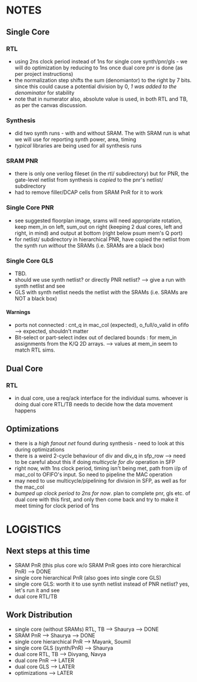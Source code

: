 # NOTES
## Single Core
### RTL
- using 2ns clock period instead of 1ns for single core synth/pnr/gls - we will do optimization by reducing to 1ns once dual core pnr is done (as per project instructions) 
- the normalization step shifts the sum (denomiantor) to the right by 7 bits. since this could cause a potential division by 0, *1 was added to the denominator* for stability 
- note that in numerator also, absolute value is used, in both RTL and TB, as per the canvas discussion. 
### Synthesis
- did two synth runs - with and without SRAM. The with SRAM run is what we will use for reporting synth power, area, timing
- *typical* libraries are being used for all synthesis runs
### SRAM PNR
- there is only one verilog fileset (in the rtl/ subdirectory) but for PNR, the gate-level netlist from synthesis is *copied* to the pnr's netlist/ subdirectory
- had to remove filler/DCAP cells from SRAM PnR for it to work
### Single Core PNR
- see suggested floorplan image, srams will need appropriate rotation, keep mem\_in on left, sum\_out on right (keeping 2 dual cores, left and right, in mind) and output at bottom (right below psum mem's Q port) 
- for netlist/ subdirectory in hierarchical PNR, have copied the netlist from the synth run *without* the SRAMs (i.e. SRAMs are a black box) 
### Single Core GLS
- TBD. 
- should we use synth netlist? or directly PNR netlist? --> give a run with synth netlist and see
- GLS with synth netlist needs the netlist *with* the SRAMs (i.e. SRAMs are NOT a black box) 
#### Warnings
- ports not connected : cnt\_q in mac\_col (expected), o\_full/o\_valid in ofifo --> expected, shouldn't matter
- Bit-select or part-select index out of declared bounds : for mem\_in assignments from the K/Q 2D arrays. --> values at mem\_in seem to match RTL sims. 
## Dual Core
### RTL
- in dual core, use a req/ack interface for the individual sums. whoever is doing dual core RTL/TB needs to decide how the data movement happens

## Optimizations
- there is a *high fanout net* found during synthesis - need to look at this during optimizations
- there is a weird 2-cycle behaviour of div and div\_q in sfp\_row --> need to be careful about this if doing *multicycle for div* operation in SFP
- right now, with 1ns clock period, timing isn't being met, path from i/p of mac\_col to OFIFO's input. So need to pipeline the MAC operation
- may need to use multicycle/pipelining for division in SFP, as well as for the mac\_col
- *bumped up clock period to 2ns for now*. plan to complete pnr, gls etc. of dual core with this first, and only then come back and try to make it meet timing for clock period of 1ns

# LOGISTICS
## Next steps at this time
- SRAM PnR (this plus core w/o SRAM PnR goes into core hierarchical PnR) --> DONE 
- single core hierarchical PnR (also goes into single core GLS)
- single core GLS: worth it to use synth netlist instead of PNR netlist? yes, let's run it and see
- dual core RTL/TB
 
## Work Distribution
- single core (without SRAMs) RTL, TB --> Shaurya --> DONE
- SRAM PnR --> Shaurya --> DONE
- single core hierarchical PnR --> Mayank, Soumil
- single core GLS (synth/PnR) --> Shaurya
- dual core RTL, TB --> Divyang, Navya
- dual core PnR --> LATER 
- dual core GLS --> LATER 
- optimizations --> LATER

